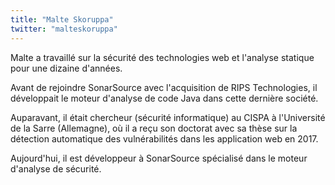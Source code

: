```yaml
---
title: "Malte Skoruppa"
twitter: "malteskoruppa"
---
```


Malte a travaillé sur la sécurité des technologies web et l'analyse
statique pour une dizaine d'années. 

Avant de rejoindre SonarSource avec l'acquisition de RIPS Technologies,
il développait le moteur d'analyse de code Java dans cette dernière
société. 

Auparavant, il était chercheur (sécurité informatique) au CISPA à
l'Université de la Sarre (Allemagne), où il a reçu son doctorat avec sa
thèse sur la détection automatique des vulnérabilités dans les
application web en 2017. 

Aujourd'hui, il est développeur à SonarSource spécialisé dans le moteur
d'analyse de sécurité.
